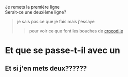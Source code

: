 Je remets la première ligne</br>
Serait-ce une deuxième ligne?
>je sais pas ce que je fais mais j'essaye
>>pour voir ce que font les bouches de [crocodile](https://siena.rosselcdn.net/sites/default/files/dpistyles_v2/ena_16_9_extra_big/2019/02/14/node_346690/1239088/public/2019/02/14/B9718578176Z.1_20190214093121_000%2BGFNCVQA20.1-0.jpg?itok=sTY8T5xg1550133091 "Croco")
# Et que se passe-t-il avec un #
## Et si j'en mets deux??????
